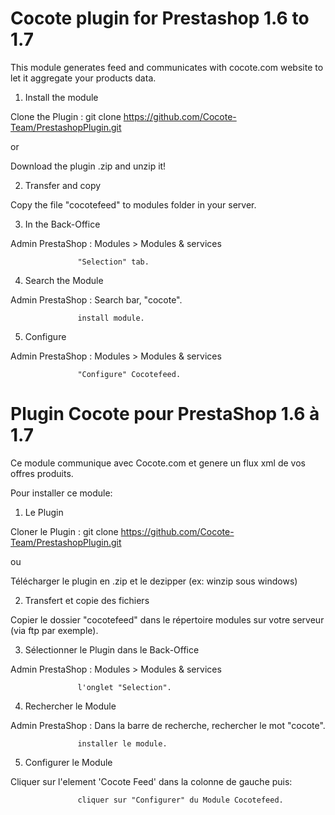 # Cocote plugin for Prestashop 1.6 to 1.7

This module generates feed and communicates with cocote.com website to let it aggregate your products data.

1) Install the module

Clone the Plugin : git clone https://github.com/Cocote-Team/PrestashopPlugin.git

or

Download the plugin .zip and unzip it!


2) Transfer and copy

Copy the file "cocotefeed"  to modules folder in your server.

3) In the Back-Office

Admin PrestaShop : Modules > Modules & services

                   "Selection" tab.

4) Search the Module

Admin PrestaShop : Search bar, "cocote".

                   install module.

5) Configure

Admin PrestaShop : Modules > Modules & services

                   "Configure" Cocotefeed.

# Plugin Cocote pour PrestaShop 1.6 à 1.7

Ce module communique avec Cocote.com et genere un flux xml de vos offres produits.

Pour installer ce module:

1) Le Plugin

Cloner le Plugin : git clone https://github.com/Cocote-Team/PrestashopPlugin.git

ou

Télécharger le plugin en .zip et le dezipper (ex: winzip sous windows)

2) Transfert et copie des fichiers

Copier le dossier "cocotefeed" dans le répertoire modules sur votre serveur (via ftp par exemple).

3) Sélectionner le Plugin dans le Back-Office

Admin PrestaShop : Modules > Modules & services

                   l'onglet "Selection".

4) Rechercher le Module

Admin PrestaShop : Dans la barre de recherche, rechercher le mot "cocote".

                   installer le module.

5) Configurer le Module

Cliquer sur l'element 'Cocote Feed' dans la colonne de gauche puis:

                   cliquer sur "Configurer" du Module Cocotefeed.
